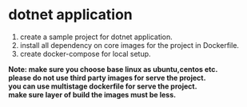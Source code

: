 
# dotnet application

1) create a sample project for dotnet application.
2) install all dependency on core images for the project in Dockerfile.
3) create docker-compose for local setup.

**Note: make sure you choose base linux as ubuntu,centos etc.**<br />
**please do not use third party images for serve the project.**<br />
**you can use multistage dockerfile for serve the project.**<br />
**make sure layer of build the images must be less.**<br />
